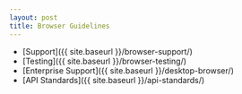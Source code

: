 ```yaml
---
layout: post
title: Browser Guidelines
---
```


- [Support]({{ site.baseurl }}/browser-support/)
- [Testing]({{ site.baseurl }}/browser-testing/)
- [Enterprise Support]({{ site.baseurl }}/desktop-browser/)
- [API Standards]({{ site.baseurl }}/api-standards/)

